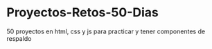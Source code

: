 # Proyectos-Retos-50-Dias
50 proyectos en html, css y js para practicar y tener componentes de respaldo
